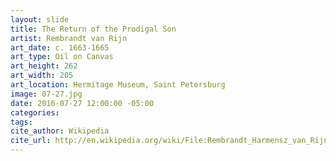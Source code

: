 ```yaml
---
layout: slide
title: The Return of the Prodigal Son
artist: Rembrandt van Rijn
art_date: c. 1663-1665
art_type: Oil on Canvas
art_height: 262
art_width: 205
art_location: Hermitage Museum, Saint Petersburg
image: 07-27.jpg
date: 2016-07-27 12:00:00 -05:00
categories:
tags:
cite_author: Wikipedia
cite_url: http://en.wikipedia.org/wiki/File:Rembrandt_Harmensz_van_Rijn_-_Return_of_the_Prodigal_Son_-_Google_Art_Project.jpg
---
```

